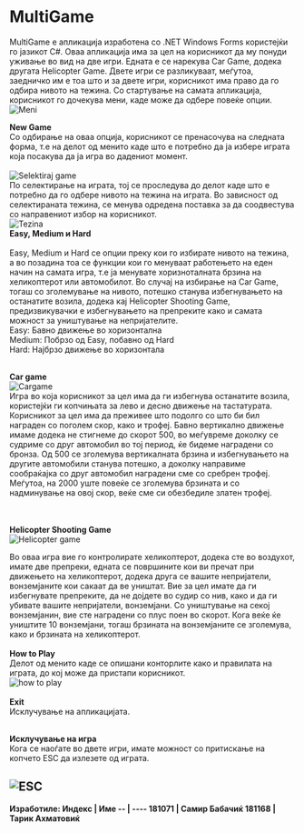 # MultiGame
MultiGame е апликација изработена со .NET Windows Forms користејќи го јазикот C#. 
Оваа апликација има за цел на корисникот да му понуди уживање во вид на две игри. Едната е се нарекува Car Game, додека другата Helicopter Game. 
Двете игри се разликуваат, меѓутоа, заедничко им е тоа што и за двете игри, корисникот има право да го одбира нивото на тежина. 
Со стартување на самата апликација, корисникот го дочекува мени, каде може да одбере повеќе опции. 
![Meni](https://user-images.githubusercontent.com/74437710/104037103-8c147680-51d4-11eb-9aab-d21ca42e0c6b.png)

<b>New Game</b> 
<br>Со одбирање на оваа опција, корисникот се пренасочува на следната форма, т.е на делот од менито каде што е потребно да ја избере
играта која посакува да ја игра во дадениот момент. <br> <br>
![Selektiraj game](https://user-images.githubusercontent.com/74437710/104037104-8c147680-51d4-11eb-8e0f-01674d7585d5.png)
<br>
По селектирање на играта, тој се проследува до делот каде што е потребно да го одбере нивото на тежина на играта.
Во зависност од селектираната тежина, се менува одредена поставка за да соодвестува со направениот избор на корисникот.
<br>
![Tezina](https://user-images.githubusercontent.com/74437710/104037106-8cad0d00-51d4-11eb-8a62-5a99224feced.png)
<br>
<b>Easy, Medium и Hard</b> <br><br>
Easy, Medium и Hard се опции преку кои го избирате нивото на тежина, а во позадина тоа се функции кои го менуваат работењето на еден начин на самата игра,
т.е ја менувате хоризноталната брзина на хеликоптерот или автомобилот. Во случај на избирање на Car Game, тогаш со зголемување на нивото, потешко станува избегнувањето на 
останатите возила, додека кај Helicopter Shooting Game, предизвикувачки е избегнувањето на препреките како и самата можност за уништување на непријателите.
<br>
Easy: Бавно движење во хоризонтална<br>
Medium: Побрзо од Easy, побавно од Hard <br>
Hard: Најбрзо движење во хоризонтала<br>
<br>

<b> Car game</b> <br>
![Cargame](https://user-images.githubusercontent.com/74437710/104037096-8ae34980-51d4-11eb-8be4-238037cc1a83.png) <br>
Игра во која корисникот за цел има да ги избегнува останатите возила, користејќи ги копчињата за лево и десно движење на тастатурата. Корисникот за цел има да преживее што подолго
со што би бил награден со поголем скор, како и трофеј. Бавно вертикално движење имаме додека не стигнеме до скорот 500, во меѓувреме доколку се судриме со друг автомобил
во тој период, ќе бидеме наградени со бронза. Од 500 се зголемува вертикалната брзина и избегнувањето на другите автомобили станува потешко, а доколку направиме сообраќајка
со друг автомобил наградени сме со сребрен трофеј. Меѓутоа, на 2000 уште повеќе се зголемува брзината и со надминување на овој скор, веќе сме си обезбедиле златен трофеј.

<br><br>
<b> Helicopter Shooting Game</b>
<br>
![Helicopter game](https://user-images.githubusercontent.com/74437710/104037101-8b7be000-51d4-11eb-8dd1-17cea757302a.png)
<br>

Во оваа игра вие го контролирате хеликоптерот, додека сте во воздухот, имате две препреки, едната се површините кои ви пречат при движењето на хеликоптерот,
додека друга се вашите непријатели, вонземјаните кои сакаат да ве уништат. Вие за цел имате да ги избегнувате препреките, да не дојдете во судир со нив, како и да 
ги убивате вашите непријатели, вонземјани. Со уништување на секој вонземјанин, вие сте наградени со плус поен во скорот. Кога веќе ќе уништите 10 вонземјани,
тогаш брзината на вонземјаните се зголемува, како и брзината на хеликоптерот.
<br><br>
<b>How to Play</b>
<br>
Делот од менито каде се опишани конторлите како и правилата на играта, до кој може да пристапи корисникот.
<br>
![how to play](https://user-images.githubusercontent.com/74437710/104037102-8c147680-51d4-11eb-9c37-1f149b76dd32.png)
<br>
<br>
<b>Exit</b>
<br>
Исклучување на апликацијата.

<br>
<b>Исклучување на игра</b>
<br>
Кога се наоѓате во двете игри, имате можност со притискање на копчето ESC да излезете од играта.
<br>

![ESC](https://user-images.githubusercontent.com/74437710/104037099-8b7be000-51d4-11eb-9020-ccc7faf5a484.png)
<br>
---
<b> Изработиле: 
  Индекс | Име 
-- | ---- 
181071 | Самир Бабачиќ 
181168 | Тарик Ахматовиќ 
  

